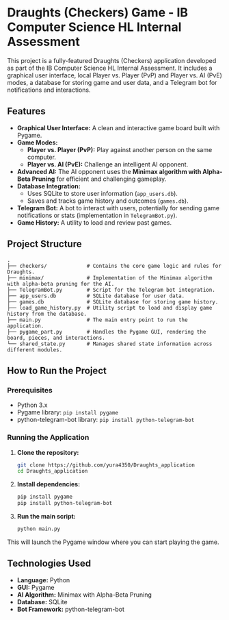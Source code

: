 # Draughts (Checkers) Game - IB Computer Science HL Internal Assessment

This project is a fully-featured Draughts (Checkers) application developed as part of the IB Computer Science HL Internal Assessment. It includes a graphical user interface, local Player vs. Player (PvP) and Player vs. AI (PvE) modes, a database for storing game and user data, and a Telegram bot for notifications and interactions.

## Features

* **Graphical User Interface:** A clean and interactive game board built with Pygame.
* **Game Modes:**
    * **Player vs. Player (PvP):** Play against another person on the same computer.
    * **Player vs. AI (PvE):** Challenge an intelligent AI opponent.
* **Advanced AI:** The AI opponent uses the **Minimax algorithm with Alpha-Beta Pruning** for efficient and challenging gameplay.
* **Database Integration:**
    * Uses SQLite to store user information (`app_users.db`).
    * Saves and tracks game history and outcomes (`games.db`).
* **Telegram Bot:** A bot to interact with users, potentially for sending game notifications or stats (implementation in `TelegramBot.py`).
* **Game History:** A utility to load and review past games.

## Project Structure

```
.
├── checkers/             # Contains the core game logic and rules for Draughts.
├── minimax/              # Implementation of the Minimax algorithm with alpha-beta pruning for the AI.
├── TelegramBot.py        # Script for the Telegram bot integration.
├── app_users.db          # SQLite database for user data.
├── games.db              # SQLite database for storing game history.
├── load_game_history.py  # Utility script to load and display game history from the database.
├── main.py               # The main entry point to run the application.
├── pygame_part.py        # Handles the Pygame GUI, rendering the board, pieces, and interactions.
└── shared_state.py       # Manages shared state information across different modules.
```

## How to Run the Project

### Prerequisites

* Python 3.x
* Pygame library: `pip install pygame`
* python-telegram-bot library: `pip install python-telegram-bot`

### Running the Application

1.  **Clone the repository:**
    ```bash
    git clone https://github.com/yura4350/Draughts_application
    cd Draughts_application
    ```

2.  **Install dependencies:**
    ```bash
    pip install pygame
    pip install python-telegram-bot
    ```

3.  **Run the main script:**
    ```bash
    python main.py
    ```
This will launch the Pygame window where you can start playing the game.

## Technologies Used

* **Language:** Python
* **GUI:** Pygame
* **AI Algorithm:** Minimax with Alpha-Beta Pruning
* **Database:** SQLite
* **Bot Framework:** python-telegram-bot
